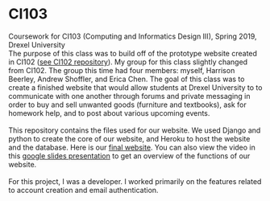 # CI103
Coursework for CI103 (Computing and Informatics Design III), Spring 2019, Drexel University <br />
The purpose of this class was to build off of the prototype website created in CI102 (<a href="https://github.com/miyo-18/CI102">see CI102 repository</a>). My group for this class slightly changed from CI102. The group this time had four members: myself, Harrison Beerley, Andrew Shoffler, and Erica Chen. The goal of this class was to create a finished website that would allow students at Drexel University to to communicate with one another through forums and private messaging in order to buy and sell unwanted goods (furniture and textbooks), ask for homework help, and to post about various upcoming events. <br />
<br />
This repository contains the files used for our website. We used Django and python to create the core of our website, and Heroku to host the website and the database. Here is our <a href="https://unite-site.herokuapp.com/">final website</a>. You can also view the video in this <a href="https://docs.google.com/presentation/d/1jeKleFhN81CiGVK-Zeev0NAZbV5n60M1zGqMoepng-s/edit#slide=id.g589a60632e_2_25">google slides presentation</a> to get an overview of the functions of our website. <br />
<br />
For this project, I was a developer. I worked primarily on the features related to account creation and email authentication.
